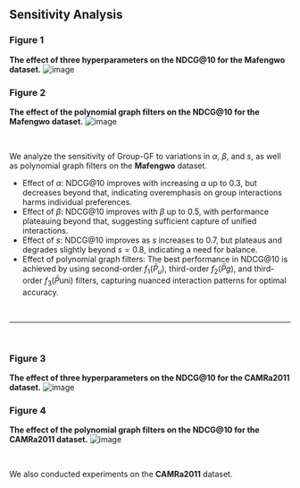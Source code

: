 ## Sensitivity Analysis

### Figure 1
**The effect of three hyperparameters on the NDCG@10 for the Mafengwo dataset.**
![image](https://github.com/user-attachments/assets/62506323-466f-4526-831c-ce2f07a015c7)


### Figure 2
**The effect of the polynomial graph filters on the NDCG@10 for the Mafengwo dataset.**
![image](https://github.com/user-attachments/assets/0ad59346-11b4-4a77-bc2e-a10983b25e5f)

<br>

We analyze the sensitivity of Group-GF to variations in $\alpha$, $\beta$, and $s$, as well as polynomial graph filters on the **Mafengwo** dataset.
- Effect of $\alpha$: NDCG@10 improves with increasing $\alpha$ up to 0.3, but decreases beyond that, indicating overemphasis on group interactions harms individual preferences.
- Effect of $\beta$: NDCG@10 improves with $\beta$ up to 0.5, with performance plateauing beyond that, suggesting sufficient capture of unified interactions.
- Effect of $s$: NDCG@10 improves as $s$ increases to 0.7, but plateaus and degrades slightly beyond $s=0.8$, indicating a need for balance.
- Effect of polynomial graph filters: The best performance in NDCG@10 is achieved by using second-order $f_1(\bar{P}_u)$, third-order $f_2(\bar{P}g)$, and third-order $f_3(\bar{P}{\text{uni}})$ filters, capturing nuanced interaction patterns for optimal accuracy.

<br>

---

<br>

### Figure 3
**The effect of three hyperparameters on the NDCG@10 for the CAMRa2011 dataset.**
![image](https://github.com/user-attachments/assets/b4d0acd8-35af-4283-9791-f6f315080162)


### Figure 4
**The effect of the polynomial graph filters on the NDCG@10 for the CAMRa2011 dataset.**
![image](https://github.com/user-attachments/assets/af1c0fb2-2c11-414e-841f-5c326bdbcb52)

<br>

We also conducted experiments on the **CAMRa2011** dataset.
